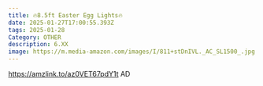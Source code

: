 ```yaml
---
title: 🔥8.5ft Easter Egg Lights🔥
date: 2025-01-27T17:00:55.393Z
tags: 2025-01-28
Category: OTHER
description: 6.XX
image: https://m.media-amazon.com/images/I/811+stDnIVL._AC_SL1500_.jpg
---
```

https://amzlink.to/az0VET67pdY1t   AD